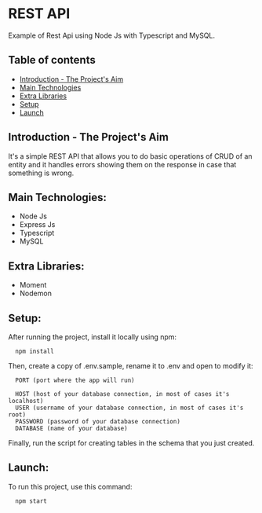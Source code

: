 # REST API

Example of Rest Api using Node Js with Typescript and MySQL.

## Table of contents
* [Introduction - The Project's Aim](#introduction)
* [Main Technologies](#technologies)
* [Extra Libraries](#libraries)
* [Setup](#setup)
* [Launch](#launch)

## Introduction - The Project's Aim

It's a simple REST API that allows you to do basic operations of CRUD of an entity and it handles errors showing them on the response in case that something is wrong.

## Main Technologies:

- Node Js
- Express Js
- Typescript
- MySQL

## Extra Libraries:

- Moment
- Nodemon

## Setup:

After running the project, install it locally using npm:

```
  npm install  
```

Then, create a copy of .env.sample, rename it to .env and open to modify it:

```
  PORT (port where the app will run)

  HOST (host of your database connection, in most of cases it's localhost)
  USER (username of your database connection, in most of cases it's root)
  PASSWORD (password of your database connection)
  DATABASE (name of your database)
```

Finally, run the script for creating tables in the schema that you just created.

## Launch:

To run this project, use this command:

```
  npm start
```

